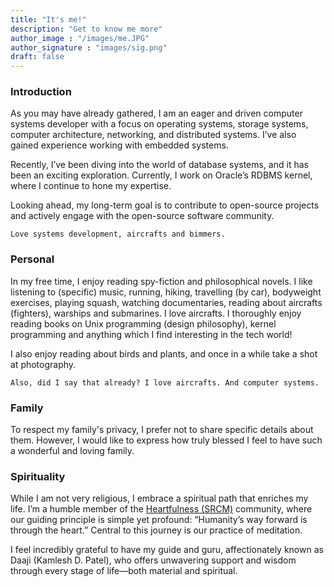 ```yaml
---
title: "It's me!"
description: "Get to know me more"
author_image : "/images/me.JPG"
author_signature : "images/sig.png"
draft: false
---
```


### Introduction

As you may have already gathered, I am an eager and driven computer systems developer with a focus on operating systems, storage systems, computer architecture, networking, and distributed systems. I’ve also gained experience working with embedded systems.

Recently, I’ve been diving into the world of database systems, and it has been an exciting exploration. Currently, I work on Oracle’s RDBMS kernel, where I continue to hone my expertise.

Looking ahead, my long-term goal is to contribute to open-source projects and actively engage with the open-source software community.

`Love systems development, aircrafts and bimmers.`



### Personal

In my free time, I enjoy reading spy-fiction and philosophical novels. I like listening to (specific) music, running, hiking, travelling (by car), bodyweight exercises, playing squash, watching documentaries, reading about aircrafts (fighters), warships and submarines. I love aircrafts. I thoroughly enjoy reading books on Unix programming (design philosophy), kernel programming and anything which I find interesting in the tech world!

I also enjoy reading about birds and plants, and once in a while take a shot at photography.

`Also, did I say that already? I love aircrafts. And computer systems.`



### Family

To respect my family's privacy, I prefer not to share specific details about them. However, I would like to express how truly blessed I feel to have such a wonderful and loving family.



### Spirituality

While I am not very religious, I embrace a spiritual path that enriches my life. I’m a humble member of the [Heartfulness (SRCM)](https://heartfulness.org/en/) community, where our guiding principle is simple yet profound: “Humanity’s way forward is through the heart.” Central to this journey is our practice of meditation.

I feel incredibly grateful to have my guide and guru, affectionately known as Daaji (Kamlesh D. Patel), who offers unwavering support and wisdom through every stage of life—both material and spiritual.
